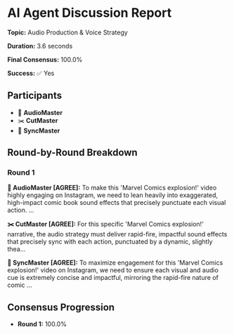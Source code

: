 # AI Agent Discussion Report

**Topic:** Audio Production & Voice Strategy

**Duration:** 3.6 seconds

**Final Consensus:** 100.0%

**Success:** ✅ Yes

## Participants

- 🎵 **AudioMaster**
- ✂️ **CutMaster**
- 🎯 **SyncMaster**

## Round-by-Round Breakdown

### Round 1

**🎵 AudioMaster [AGREE]:** To make this 'Marvel Comics explosion!' video highly engaging on Instagram, we need to lean heavily into exaggerated, high-impact comic book sound effects that precisely punctuate each visual action. ...

**✂️ CutMaster [AGREE]:** For this specific 'Marvel Comics explosion!' narrative, the audio strategy must deliver rapid-fire, impactful sound effects that precisely sync with each action, punctuated by a dynamic, slightly thea...

**🎯 SyncMaster [AGREE]:** To maximize engagement for this 'Marvel Comics explosion!' video on Instagram, we need to ensure each visual and audio cue is extremely concise and impactful, mirroring the rapid-fire nature of comic ...

## Consensus Progression

- **Round 1:** 100.0%
